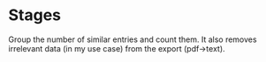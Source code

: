 # Stages
Group the number of similar entries and count them. It also removes irrelevant
data (in my use case) from the export (pdf->text).
